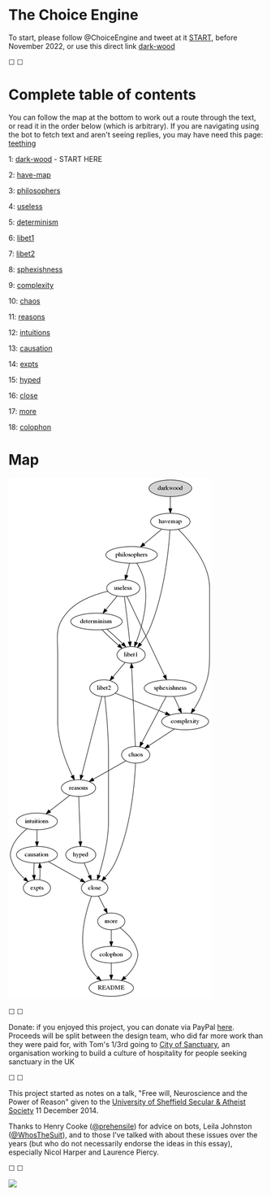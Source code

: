 # The Choice Engine

To start, please follow @ChoiceEngine and tweet at it [START](https://twitter.com/intent/tweet?text=@ChoiceEngine%20START), before November 2022, or use this direct link [dark-wood](dark-wood)

&#9744; &#9744;

# Complete table of contents

You can follow the map at the bottom to work out a route through the text, or read it in the order below (which is arbitrary). If you are navigating using the bot to fetch text and aren't seeing replies, you may have need this page: [teething](teething)

1: [dark-wood](dark-wood) - START HERE

2: [have-map](have-map)

3: [philosophers](philosophers)

4: [useless](useless)

5: [determinism](determinism)

6: [libet1](libet1)

7: [libet2](libet2)

8: [sphexishness](sphexishness)

9: [complexity](complexity)

10: [chaos](chaos)

11: [reasons](reasons)

12: [intuitions](intuitions)

13: [causation](causation)

14: [expts](expts)

15: [hyped](hyped)

16: [close](close)

17: [more](more)

18: [colophon](colophon)

# Map

![](assets/CEgraph2.png)

&#9744; &#9744;

Donate: if you enjoyed this project, you can donate via PayPal [here](paypal.me/tomqstafford). Proceeds will be split between the design team, who did far more work than they were paid for, with Tom's 1/3rd going to [City of Sanctuary](https://cityofsanctuary.org/), an organisation working to build a culture of hospitality for people seeking sanctuary in the UK 

&#9744; &#9744;

This project started as notes on a talk, "Free will, Neuroscience and the Power of Reason" given to the [University of Sheffield Secular & Atheist Society](https://www.facebook.com/events/618961544893961) 11 December 2014.

Thanks to Henry Cooke ([@prehensile](https://twitter.com/prehensile)) for advice on bots, Leila Johnston ([@WhosTheSuit](https://twitter.com/WhosTheSuit)), and to those I've talked with about these issues over the years (but who do not necessarily endorse the ideas in this essay), especially Nicol Harper and Laurence Piercy.

&#9744; &#9744;


![](assets/logo.jpg)
